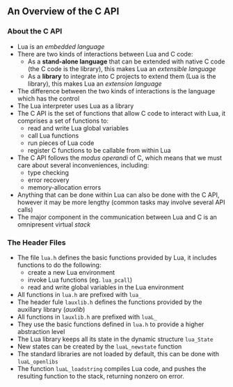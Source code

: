 An Overview of the C API
------------------------

### About the C API

- Lua is an *embedded language*
- There are two kinds of interactions between Lua
  and C code:
    - As a **stand-alone language** that can be extended with
      native C code (the C code is the library), this
      makes Lua an *extensible language*
    - As a **library** to integrate into C projects to extend
      them (Lua is the library), this makes Lua an
      *extension language*
- The difference between the two kinds of interactions is the language
  which has the control
- The Lua interpreter uses Lua as a library
- The C API is the set of functions that allow C code to
  interact with Lua, it comprises a set of functions to:
    - read and write Lua global variables
    - call Lua functions
    - run pieces of Lua code
    - register C functions to be callable from within Lua
- The C API follows the *modus operandi* of C, which means
  that we must care about several inconveniences, including:
    - type checking
    - error recovery
    - memory-allocation errors
- Anything that can be done within Lua can also be done with
  the C API, however it may be more lengthy (common tasks may
  involve several API calls)
- The major component in the communication between Lua and C is
  an omnipresent virtual *stack*

### The Header Files

- The file `lua.h` defines the basic functions provided by Lua,
  it includes functions to do the following:
    - create a new Lua environment
    - invoke Lua functions (eg. `lua_pcall`)
    - read and write global variables in the Lua environment
- All functions in `lua.h` are prefixed with `lua_`
- The header fule `lauxlib.h` defines the functions provided by the
  auxillary library (*auxlib*)
- All functions in `lauxlib.h` are prefixed with `luaL_`
- They use the basic functions defined in `lua.h` to provide a 
  higher abstraction level
- The Lua library keeps all its state in the dynamic structure
  `lua_State`
- New states can be created by the `luaL_newstate` function
- The standard libraries are not loaded by default, this can
  be done with `luaL_openlibs`
- The function `luaL_loadstring` compiles Lua code, and pushes
  the resulting function to the stack, returning nonzero on error.

